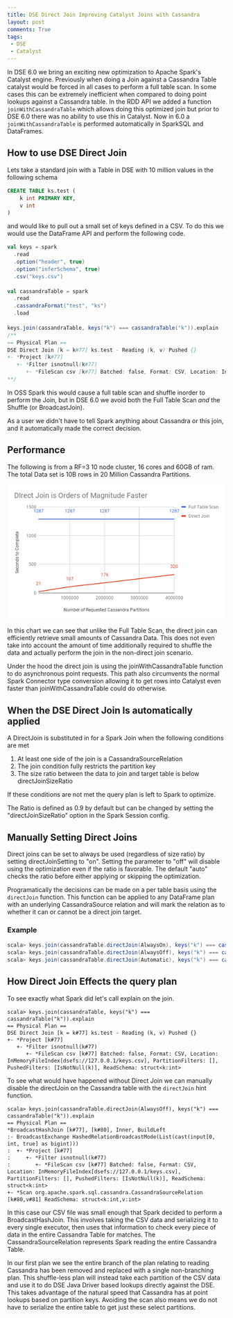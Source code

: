 ```yaml
---
title: DSE Direct Join Improving Catalyst Joins with Cassandra
layout: post
comments: True
tags:
 - DSE
 - Catalyst
---
```


In DSE 6.0 we bring an exciting new optimization to Apache Spark's Catalyst engine. Previously when
doing a Join against a Cassandra Table catalyst would be forced in all cases to perform a full
table scan. In some cases this can be extremely inefficient when compared to doing point lookups
against a Cassandra table. In the RDD API we added a function `joinWithCassandraTable` which allows 
doing this optimized join but prior to DSE 6.0 there was no ability to use this in Catalyst. Now in
6.0 a `joinWithCassandraTable` is performed automatically in SparkSQL and DataFrames.

## How to use DSE Direct Join 

Lets take a standard join with a Table in DSE with 10 million values in the following schema

```sql
CREATE TABLE ks.test (
    k int PRIMARY KEY,
    v int
)
```

and would like to pull out a small set of keys defined in a CSV. To do this we would use the DataFrame
API and perform the following code.

```scala
val keys = spark
  .read
  .option("header", true)
  .option("inferSchema", true)
  .csv("keys.csv")
 
val cassandraTable = spark
  .read
  .cassandraFormat("test", "ks")
  .load
  
keys.join(cassandraTable, keys("k") === cassandraTable("k")).explain
/**
== Physical Plan ==
DSE Direct Join [k = k#77] ks.test - Reading (k, v) Pushed {}
+- *Project [k#77]
   +- *Filter isnotnull(k#77)
      +- *FileScan csv [k#77] Batched: false, Format: CSV, Location: InMemoryFileIndex[dsefs://127.0.0.1/keys.csv], PartitionFilters: [], PushedFilters: [IsNotNull(k)], ReadSchema: struct<k:int>
**/
```

In OSS Spark this would cause a full table scan and shuffle inorder to perform the Join, but in 
DSE 6.0 we avoid both the Full Table Scan *and* the Shuffle (or BroadcastJoin).

As a user we didn't have to tell Spark anything about Cassandra or this join, and it automatically
made the correct decision. 


## Performance

The following is from a RF=3 10 node cluster, 16 cores and 60GB of ram. The total Data set is 10B
rows in 20 Million Cassandra Partitions.

![Direct Join scales Linearly with size of Request, Full Table Scan is More Expensive but constant cost](/images/DseDirectJoin/directJoin.png "Direct Join Performance Test")

In this chart we can see that unlike the Full Table Scan, the direct join can efficiently retrieve small amounts of
Cassandra Data. This does not even take into account the amount of time additionally required to shuffle
the data and actually perform the join in the non-direct join scenario.

Under the hood the direct join is using the joinWithCassandraTable function to do asynchronous 
point requests. This path also circumvents the normal Spark Connector type conversion allowing it
to get rows into Catalyst even faster than joinWithCassandraTable could do otherwise.  

## When the DSE Direct Join Is automatically applied

A DirectJoin is substituted in for a Spark Join when the following conditions are met

1. At least one side of the join is a CassandraSourceRelation
2. The join condition fully restricts the partition key
3. The size ratio between the data to join and target table is below directJoinSizeRatio

If these conditions are not met the query plan is left to Spark to optimize.

The Ratio is defined as 0.9 by default but can be changed by setting the
"directJoinSizeRatio" option in the Spark Session config.

## Manually Setting Direct Joins

Direct joins can be set to always be used (regardless of size ratio) by setting
directJoinSetting to "on". Setting the parameter to "off" will disable using the
optimization even if the ratio is favorable. The default "auto" checks the ratio
before either applying or skipping the optimization.

Programatically the decisions can be made on a per table basis using the
`directJoin` function. This function can be applied to any DataFrame plan with an underlying
CassandraSource relation and will mark the relation as to whether it can or cannot be a direct
join target.  

### Example

```scala
scala> keys.join(cassandraTable.directJoin(AlwaysOn), keys("k") === cassandraTable("k")) //Direct Join
scala> keys.join(cassandraTable.directJoin(AlwaysOff), keys("k") === cassandraTable("k")) //Spark Join
scala> keys.join(cassandraTable.directJoin(Automatic), keys("k") === cassandraTable("k")) //Uses size ratio to decide
```

## How Direct Join Effects the query plan

To see exactly what Spark did let's call explain on the join.

```
scala> keys.join(cassandraTable, keys("k") === cassandraTable("k")).explain
== Physical Plan ==
DSE Direct Join [k = k#77] ks.test - Reading (k, v) Pushed {}
+- *Project [k#77]
   +- *Filter isnotnull(k#77)
      +- *FileScan csv [k#77] Batched: false, Format: CSV, Location: InMemoryFileIndex[dsefs://127.0.0.1/keys.csv], PartitionFilters: [], PushedFilters: [IsNotNull(k)], ReadSchema: struct<k:int>
```

To see what would have happened without Direct Join we can manually disable the directJoin on the
Cassandra table with the `directJoin` hint function.

```
scala> keys.join(cassandraTable.directJoin(AlwaysOff), keys("k") === cassandraTable("k")).explain
== Physical Plan ==
*BroadcastHashJoin [k#77], [k#80], Inner, BuildLeft
:- BroadcastExchange HashedRelationBroadcastMode(List(cast(input[0, int, true] as bigint)))
:  +- *Project [k#77]
:     +- *Filter isnotnull(k#77)
:        +- *FileScan csv [k#77] Batched: false, Format: CSV, Location: InMemoryFileIndex[dsefs://127.0.0.1/keys.csv], PartitionFilters: [], PushedFilters: [IsNotNull(k)], ReadSchema: struct<k:int>
+- *Scan org.apache.spark.sql.cassandra.CassandraSourceRelation [k#80,v#81] ReadSchema: struct<k:int,v:int>
```

In this case our CSV file was small enough that Spark decided to perform a BroadcastHashJoin. This
involves taking the CSV data and serializing it to every single executor, then uses that information
to check every piece of data in the entire Cassandra Table for matches. The CassandraSourceRelation
represents Spark reading the entire Cassandra Table.

In our first plan we see the entire branch of the plan relating to reading Cassandra has been removed
and replaced with a single non-branching plan. This shuffle-less plan will instead take each partition
of the CSV data and use it to do DSE Java Driver based lookups directly against the DSE. This takes 
advantage of the natural speed that Cassandra has at point lookups based on partition keys. Avoiding
the scan also means we do not have to serialize the entire table to get just these select partitions.





